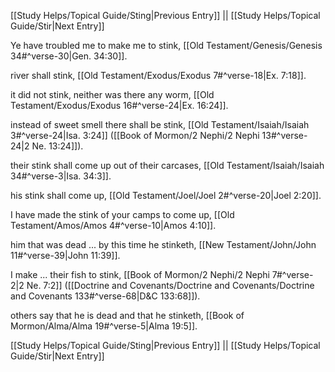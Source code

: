 [[Study Helps/Topical Guide/Sting|Previous Entry]]  ||  [[Study Helps/Topical Guide/Stir|Next Entry]]

 Ye have troubled me to make me to stink, [[Old Testament/Genesis/Genesis 34#^verse-30|Gen. 34:30]].

 river shall stink, [[Old Testament/Exodus/Exodus 7#^verse-18|Ex. 7:18]].

 it did not stink, neither was there any worm, [[Old Testament/Exodus/Exodus 16#^verse-24|Ex. 16:24]].

 instead of sweet smell there shall be stink, [[Old Testament/Isaiah/Isaiah 3#^verse-24|Isa. 3:24]] ([[Book of Mormon/2 Nephi/2 Nephi 13#^verse-24|2 Ne. 13:24]]).

 their stink shall come up out of their carcases, [[Old Testament/Isaiah/Isaiah 34#^verse-3|Isa. 34:3]].

 his stink shall come up, [[Old Testament/Joel/Joel 2#^verse-20|Joel 2:20]].

 I have made the stink of your camps to come up, [[Old Testament/Amos/Amos 4#^verse-10|Amos 4:10]].

 him that was dead ... by this time he stinketh, [[New Testament/John/John 11#^verse-39|John 11:39]].

 I make ... their fish to stink, [[Book of Mormon/2 Nephi/2 Nephi 7#^verse-2|2 Ne. 7:2]] ([[Doctrine and Covenants/Doctrine and Covenants/Doctrine and Covenants 133#^verse-68|D&C 133:68]]).

 others say that he is dead and that he stinketh, [[Book of Mormon/Alma/Alma 19#^verse-5|Alma 19:5]].

[[Study Helps/Topical Guide/Sting|Previous Entry]]  ||  [[Study Helps/Topical Guide/Stir|Next Entry]]